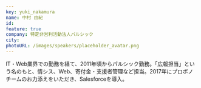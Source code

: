 ```yaml
---
key: yuki_nakamura
name: 中村 由紀
id: 
feature: true
company: 特定非営利活動法人パルシック
city: 
photoURL: /images/speakers/placeholder_avatar.png
---
```

IT・Web業界での勤務を経て、2011年頃からパルシック勤務。「広報担当」という名のもと、情シス、Web、寄付金・支援者管理など担当。2017年にプロボノチームのお力添えをいただき、Salesforceを導入。